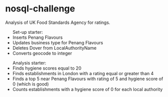 # nosql-challenge

Analysis of UK Food Standards Agency for ratings.<br>
<ul>Set-up starter:
<li>Inserts Penang Flavours 
<li>Updates business type for Penang Flavours
<li>Deletes Dover from LocalAuthorityName
<li>Converts geocode to integer
</ul>

<ul>Analysis starter:
<li>Finds hygiene scores equal to 20
<li>Finds establishments in London with a rating equal or greater than 4
<li>Finds a top 5 near Penang Flavours with rating of 5 and hygiene score of 0 (which is good)
<li>Counts establishments with a hygiene score of 0 for each local authority
</ul>
